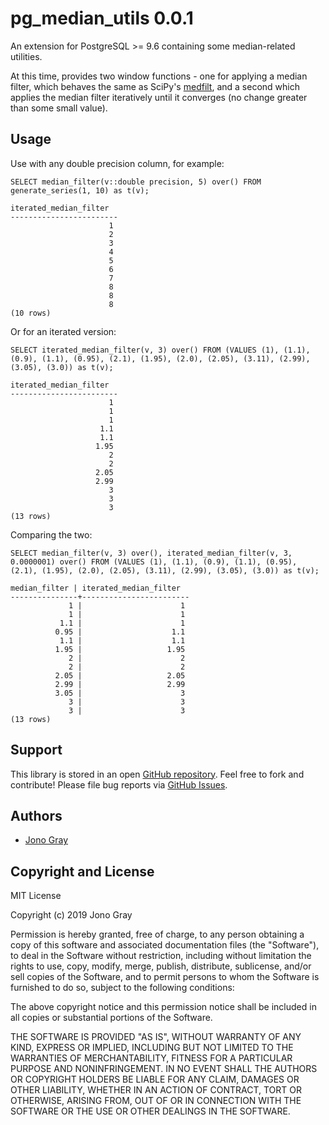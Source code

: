 pg_median_utils 0.0.1
=====================


An extension for PostgreSQL >= 9.6 containing some median-related utilities.

At this time, provides two window functions - one for applying a median filter, which behaves the same as SciPy's [medfilt](https://docs.scipy.org/doc/scipy-0.14.0/reference/generated/scipy.signal.medfilt.html), and a second which applies the median filter iteratively until it converges (no change greater than some small value). 

Usage
-----

Use with any double precision column, for example:

    SELECT median_filter(v::double precision, 5) over() FROM generate_series(1, 10) as t(v);
    
    iterated_median_filter 
    ------------------------
                          1
                          2
                          3
                          4
                          5
                          6
                          7
                          8
                          8
                          8
    (10 rows)

Or for an iterated version:

    SELECT iterated_median_filter(v, 3) over() FROM (VALUES (1), (1.1), (0.9), (1.1), (0.95), (2.1), (1.95), (2.0), (2.05), (3.11), (2.99), (3.05), (3.0)) as t(v);
    
    iterated_median_filter 
    ------------------------
                          1
                          1
                          1
                        1.1
                        1.1
                       1.95
                          2
                          2
                       2.05
                       2.99
                          3
                          3
                          3
    (13 rows)

Comparing the two:

    SELECT median_filter(v, 3) over(), iterated_median_filter(v, 3, 0.0000001) over() FROM (VALUES (1), (1.1), (0.9), (1.1), (0.95), (2.1), (1.95), (2.0), (2.05), (3.11), (2.99), (3.05), (3.0)) as t(v);
    
    median_filter | iterated_median_filter 
    ---------------+------------------------
                 1 |                      1
                 1 |                      1
               1.1 |                      1
              0.95 |                    1.1
               1.1 |                    1.1
              1.95 |                   1.95
                 2 |                      2
                 2 |                      2
              2.05 |                   2.05
              2.99 |                   2.99
              3.05 |                      3
                 3 |                      3
                 3 |                      3
    (13 rows)
    

Support
-------

This library is stored in an open
[GitHub repository](https://github.com/theory/pg-semver). Feel free to fork
and contribute! Please file bug reports via
[GitHub Issues](https://github.com/theory/pg-semver/issues/).

Authors
-------

* [Jono Gray](https://github.com/greenape)

Copyright and License
---------------------

MIT License

Copyright (c) 2019 Jono Gray

Permission is hereby granted, free of charge, to any person obtaining a copy
of this software and associated documentation files (the "Software"), to deal
in the Software without restriction, including without limitation the rights
to use, copy, modify, merge, publish, distribute, sublicense, and/or sell
copies of the Software, and to permit persons to whom the Software is
furnished to do so, subject to the following conditions:

The above copyright notice and this permission notice shall be included in all
copies or substantial portions of the Software.

THE SOFTWARE IS PROVIDED "AS IS", WITHOUT WARRANTY OF ANY KIND, EXPRESS OR
IMPLIED, INCLUDING BUT NOT LIMITED TO THE WARRANTIES OF MERCHANTABILITY,
FITNESS FOR A PARTICULAR PURPOSE AND NONINFRINGEMENT. IN NO EVENT SHALL THE
AUTHORS OR COPYRIGHT HOLDERS BE LIABLE FOR ANY CLAIM, DAMAGES OR OTHER
LIABILITY, WHETHER IN AN ACTION OF CONTRACT, TORT OR OTHERWISE, ARISING FROM,
OUT OF OR IN CONNECTION WITH THE SOFTWARE OR THE USE OR OTHER DEALINGS IN THE
SOFTWARE.
